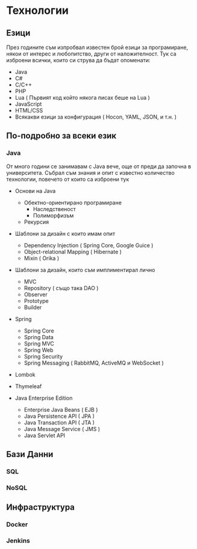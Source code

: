 # Технологии

## Езици

През годините съм изпробвал известен брой езици за програмиране,
някои от интерес и любопитство, други от наложителност. Тук са изброени
всички, които си струва да бъдат опоменати:

* Java
* C#
* C/C++
* PHP
* Lua ( Първият код който някога писах беше на Lua )
* JavaScript
* HTML/CSS
* Всякакви езици за конфигурация ( Hocon, YAML, JSON, и т.н. )

## По-подробно за всеки език

### Java

От много години се занимавам с Java вече, още от преди да започна в
университета. Събрал съм знания и опит с известно количество технологии, повечето
от които са изброени тук

* Основи на Java
    * Обектно-ориентирано програмиране
        * Наследственост
        * Полиморфизъм
    * Рекурсия

* Шаблони за дизайн с които имам опит
    * Dependency Injection ( Spring Core, Google Guice )
    * Object-relational Mapping ( Hibernate )
    * Mixin ( Orika )

* Шаблони за дизайн, които съм имплиментирал лично
    * MVC
    * Repository ( също така DAO )
    * Observer
    * Prototype
    * Builder
    
* Spring
    * Spring Core
    * Spring Data
    * Spring MVC
    * Spring Web
    * Spring Security
    * Spring Messaging ( RabbitMQ, ActiveMQ и WebSocket )

* Lombok

* Thymeleaf

* Java Enterprise Edition
    * Enterprise Java Beans ( EJB )
    * Java Persistence API ( JPA )
    * Java Transaction API ( JTA )
    * Java Message Service ( JMS )
    * Java Servlet API

## Бази Данни

### SQL

### NoSQL

## Инфраструктура

### Docker

### Jenkins


